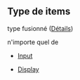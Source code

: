 ## Type de items

type fusionné ([Détails](frw-definitions-section-properties-components-items.md))

n'importe quel de

*   [Input](frw-definitions-input.md "vérifier la définition du type")

*   [Display](frw-definitions-display.md "vérifier la définition du type")
